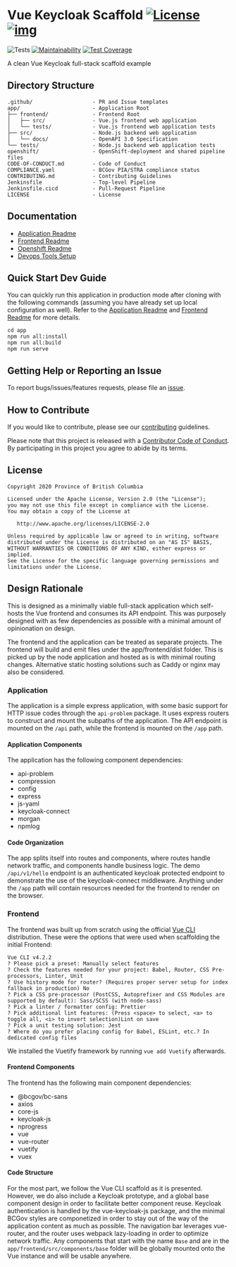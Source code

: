 
# Vue Keycloak Scaffold [![License](https://img.shields.io/badge/License-Apache%202.0-blue.svg)](LICENSE) [![img](https://img.shields.io/badge/Lifecycle-Stable-97ca00)](https://github.com/bcgov/repomountie/blob/master/doc/lifecycle-badges.md)

![Tests](https://github.com/bcgov/vue-scaffold/workflows/Tests/badge.svg)
[![Maintainability](https://api.codeclimate.com/v1/badges/e7f26d580793ba73b7f7/maintainability)](https://codeclimate.com/github/bcgov/vue-scaffold/maintainability)
[![Test Coverage](https://api.codeclimate.com/v1/badges/e7f26d580793ba73b7f7/test_coverage)](https://codeclimate.com/github/bcgov/vue-scaffold/test_coverage)

A clean Vue Keycloak full-stack scaffold example

## Directory Structure

    .github/                   - PR and Issue templates
    app/                       - Application Root
    ├── frontend/              - Frontend Root
    │   ├── src/               - Vue.js frontend web application
    │   └── tests/             - Vue.js frontend web application tests
    ├── src/                   - Node.js backend web application
    │   └── docs/              - OpenAPI 3.0 Specification
    └── tests/                 - Node.js backend web application tests
    openshift/                 - OpenShift-deployment and shared pipeline files
    CODE-OF-CONDUCT.md         - Code of Conduct
    COMPLIANCE.yaml            - BCGov PIA/STRA compliance status
    CONTRIBUTING.md            - Contributing Guidelines
    Jenkinsfile                - Top-level Pipeline
    Jenkinsfile.cicd           - Pull-Request Pipeline
    LICENSE                    - License

## Documentation

* [Application Readme](app/README.md)
* [Frontend Readme](app/frontend/README.md)
* [Openshift Readme](openshift/README.md)
* [Devops Tools Setup](https://github.com/bcgov/nr-showcase-devops-tools)

## Quick Start Dev Guide

You can quickly run this application in production mode after cloning with the following commands (assuming you have already set up local configuration as well). Refer to the [Application Readme](app/README.md) and [Frontend Readme](app/frontend/README.md) for more details.

    cd app
    npm run all:install
    npm run all:build
    npm run serve

## Getting Help or Reporting an Issue

To report bugs/issues/features requests, please file an [issue](https://github.com/bcgov/vue-scaffold/issues).

## How to Contribute

If you would like to contribute, please see our [contributing](CONTRIBUTING.md) guidelines.

Please note that this project is released with a [Contributor Code of Conduct](CODE-OF-CONDUCT.md). By participating in this project you agree to abide by its terms.

## License

    Copyright 2020 Province of British Columbia

    Licensed under the Apache License, Version 2.0 (the "License");
    you may not use this file except in compliance with the License.
    You may obtain a copy of the License at

       http://www.apache.org/licenses/LICENSE-2.0

    Unless required by applicable law or agreed to in writing, software
    distributed under the License is distributed on an "AS IS" BASIS,
    WITHOUT WARRANTIES OR CONDITIONS OF ANY KIND, either express or implied.
    See the License for the specific language governing permissions and
    limitations under the License.

## Design Rationale

This is designed as a minimally viable full-stack application which self-hosts the Vue frontend and consumes its API endpoint. This was purposely designed with as few dependencies as possible with a minimal amount of opinionation on design.

The frontend and the application can be treated as separate projects. The frontend will build and emit files under the app/frontend/dist folder. This is picked up by the node application and hosted as is with minimal routing changes. Alternative static hosting solutions such as Caddy or nginx may also be considered.

### Application

The application is a simple express application, with some basic support for HTTP issue codes through the `api-problem` package. It uses express routers to construct and mount the subpaths of the application. The API endpoint is mounted on the `/api` path, while the frontend is mounted on the `/app` path.

#### Application Components

The application has the following component dependencies:

* api-problem
* compression
* config
* express
* js-yaml
* keycloak-connect
* morgan
* npmlog

#### Code Organization

The app splits itself into routes and components, where routes handle network traffic, and components handle business logic. The demo `/api/v1/hello` endpoint is an authenticated keycloak protected endpoint to demonstrate the use of the keycloak-connect middleware. Anything under the `/app` path will contain resources needed for the frontend to render on the browser.

### Frontend

The frontend was built up from scratch using the official [Vue CLI](https://cli.vuejs.org/) distribution. These were the options that were used when scaffolding the initial Frontend:

    Vue CLI v4.2.2
    ? Please pick a preset: Manually select features
    ? Check the features needed for your project: Babel, Router, CSS Pre-processors, Linter, Unit
    ? Use history mode for router? (Requires proper server setup for index fallback in production) No
    ? Pick a CSS pre-processor (PostCSS, Autoprefixer and CSS Modules are supported by default): Sass/SCSS (with node-sass)
    ? Pick a linter / formatter config: Prettier
    ? Pick additional lint features: (Press <space> to select, <a> to toggle all, <i> to invert selection)Lint on save
    ? Pick a unit testing solution: Jest
    ? Where do you prefer placing config for Babel, ESLint, etc.? In dedicated config files

We installed the Vuetify framework by running `vue add Vuetify` afterwards.

#### Frontend Components

The frontend has the following main component dependencies:

* @bcgov/bc-sans
* axios
* core-js
* keycloak-js
* nprogress
* vue
* vue-router
* vuetify
* vuex

#### Code Structure

For the most part, we follow the Vue CLI scaffold as it is presented. However, we do also include a Keycloak prototype, and a global base component design in order to facilitate better component reuse. Keycloak authentication is handled by the vue-keycloak-js package, and the minimal BCGov styles are componetized in order to stay out of the way of the application content as much as possible. The navigation bar leverages vue-router, and the router uses webpack lazy-loading in order to optimize network traffic. Any components that start with the name `Base` and are in the `app/frontend/src/components/base` folder will be globally mounted onto the Vue instance and will be usable anywhere.
